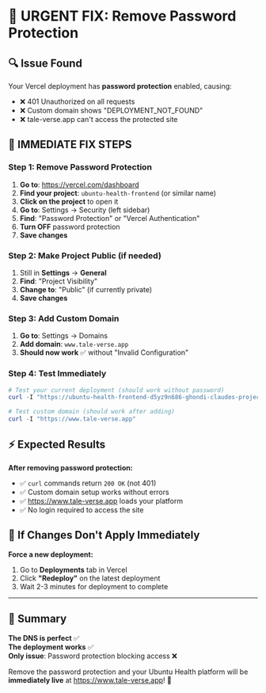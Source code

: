 # 🚨 URGENT FIX: Remove Password Protection

## 🔍 Issue Found
Your Vercel deployment has **password protection** enabled, causing:
- ❌ 401 Unauthorized on all requests
- ❌ Custom domain shows "DEPLOYMENT_NOT_FOUND" 
- ❌ tale-verse.app can't access the protected site

## 🔧 IMMEDIATE FIX STEPS

### Step 1: Remove Password Protection
1. **Go to**: https://vercel.com/dashboard
2. **Find your project**: `ubuntu-health-frontend` (or similar name)
3. **Click on the project** to open it
4. **Go to**: Settings → Security (left sidebar)
5. **Find**: "Password Protection" or "Vercel Authentication"
6. **Turn OFF** password protection
7. **Save changes**

### Step 2: Make Project Public (if needed)
1. Still in **Settings** → **General**  
2. **Find**: "Project Visibility" 
3. **Change to**: "Public" (if currently private)
4. **Save changes**

### Step 3: Add Custom Domain  
1. **Go to**: Settings → Domains
2. **Add domain**: `www.tale-verse.app`
3. **Should now work** ✅ without "Invalid Configuration"

### Step 4: Test Immediately
```powershell
# Test your current deployment (should work without password)
curl -I "https://ubuntu-health-frontend-d5yz9n686-ghondi-claudes-projects.vercel.app"

# Test custom domain (should work after adding)  
curl -I "https://www.tale-verse.app"
```

## ⚡ Expected Results

**After removing password protection:**
- ✅ `curl` commands return `200 OK` (not 401)
- ✅ Custom domain setup works without errors
- ✅ https://www.tale-verse.app loads your platform
- ✅ No login required to access the site

## 🔄 If Changes Don't Apply Immediately

**Force a new deployment:**
1. Go to **Deployments** tab in Vercel
2. Click **"Redeploy"** on the latest deployment
3. Wait 2-3 minutes for deployment to complete

---

## 🎯 Summary

**The DNS is perfect** ✅  
**The deployment works** ✅  
**Only issue**: Password protection blocking access ❌

Remove the password protection and your Ubuntu Health platform will be **immediately live** at https://www.tale-verse.app! 🚀